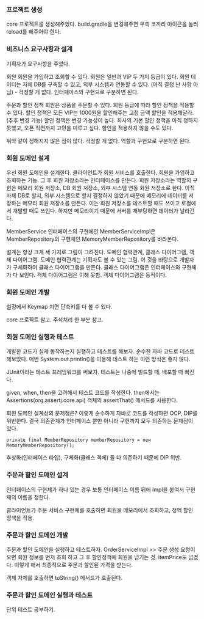 ### 프로젝트 생성
core 프로젝트를 생성해주었다.
build.gradle을 변경해주면 우측 코끼리 아이콘을 눌러 reload를 해주어야 한다.

### 비즈니스 요구사항과 설계
기획자가 요구사항을 주었다.

회원
회원을 가입하고 조회할 수 있다.
회원은 일반과 VIP 두 가지 등급이 있다.
회원 데이터는 자체 DB를 구축할 수 있고, 외부 시스템과 연동할 수 있다. (아직 결정 난 사항 아님) - 걱정할 게 없다. 인터페이스와 구현으로 구분하면 된다. 

주문과 할인 정책
회원은 상품을 주문할 수 있다.
회원 등급에 따라 할인 정책을 적용할 수 있다.
할인 정책은 모든 VIP는 1000원을 할인해주는 고정 금액 할인을 적용해달라. (추후 변경 가능)
할인 정책은 변경 가능성이 높다. 회사의 기본 할인 정책을 아직 정하지 못했고, 
오픈 직전까지 고민을 미루고 싶다. 할인을 적용하지 않을 수도 있다.

위와 같이 정해지지 않은 점이 많다. 걱정할 게 없다. 역할과 구현으로 구분하면 된다. 

### 회원 도메인 설계
우선 회원 도메인을 설계한다. 
클라이언트가 회원 서비스를 호출한다. 회원을 가입하고 조회하는 기능. 
그 후 회원 저장소라는 인터페이스를 만든다. 
회원 저장소라는 역할의 구현은 메모리 회원 저장소, DB 회원 저장소, 외부 시스템 연동 회원 저장소로 한다.
아직 자체 DB로 할지, 외부 시스템으로 할지 결정하지 않았기 때문에 메모리에 데이터를 저장하는 메모리 회원 저장소를 만든다. 이는 회원 저장소를 테스트할 때도 쓰이고 로컬에서 개발할 때도 쓰인다. 하지만 메모리이기 때문에 서버를 재부팅하면 데이터가 날라간다.

MemberService 인터페이스의 구현체인 MemberServiceImpl은 MemberRepository의 구현체인 MemoryMemberRepository를 바라본다.

설계는 항상 크게 세 가지로 그림이 그려진다. 
도메인 협력관계, 클래스 다이어그램, 객체 다이어그램.
도메인 협력관계는 기획자도 볼 수 있는 그림.
이 것을 바탕으로 개발자가 구체화하여 클래스 다이어그램을 만든다. 
클래스 다이어그램은 인터페이스와 구현체가 다 보인다.
객체 다이어그램은 이해 못함. 객체 다이어그램은 동적이다.

### 회원 도메인 개발
설정에서 Keymap 치면 단축키를 다 볼 수 있다.

core 프로젝트 참고. 주석처리 한 부분 참고.

### 회원 도메인 실행과 테스트
개발한 코드가 실제 동작하는지 실행하고 테스트를 해보자. 
순수한 자바 코드로 테스트 해보았다. 
매번 System.out.println()을 이용해 테스트 하는 이런 방식은 좋지 않다.

JUnit이라는 테스트 프레임워크를 써보자. 
테스트는 나중에 빌드할 때, 배포할 때 빠진다. 

given, when, then을 고려해서 테스트 코드를 작성한다.
then에서는 Assertions(org.assertj.core.api) 객체의 assertThat() 메서드를 사용한다.

회원 도메인 설계상의 문제점은?
이렇게 순수하게 자바로 코드를 작성하면 OCP, DIP를 위반한다.
결국 의존관계가 인터페이스 뿐만 아니라 구현까지 모두 의존하는 문제점이 있다. 
```
private final MemberRepository memberRepository = new MemoryMemberRepository();
```
추상화(인터페이스 타입), 구체화(클래스 객체) 둘 다 의존하기 때문에 DIP 위반.


### 주문과 할인 도메인 설계
인터페이스의 구현체가 하나 있는 경우 보통 인터페이스 이름 뒤에 Impl을 붙여서 구현체의 이름을 정한다.

클라이언트가 주문 서비스 구현체를 호출하면 회원을 메모리에서 조회하고, 정액 할인 정책을 적용.

### 주문과 할인 도메인 개발
주문과 할인 도메인을 실행하고 테스트하자.
OrderServiceImpl >> 주문 생성 요청이 오면 회원 정보를 먼저 조회 하고 그 후 할인정책에 회원을 넘기는 것. itemPrice도 넘겼다. 이렇게 해서 최종적으로 주문과 할인된 가격을 받는다. 

객체 자체를 호출하면 toString() 메서드가 호출된다.

### 주문과 할인 도메인 실행과 테스트
단위 테스트 공부하기.